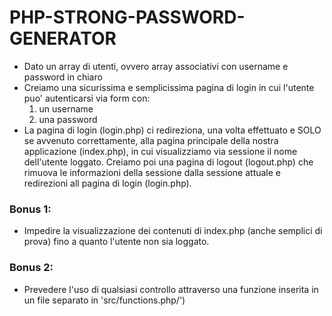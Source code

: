 # PHP-STRONG-PASSWORD-GENERATOR
- Dato un array di utenti, ovvero array associativi con username e password in chiaro
- Creiamo una sicurissima e semplicissima pagina di login in cui l'utente puo' autenticarsi via form con:
    1. un username
    2. una password
- La pagina di login (login.php) ci redireziona, una volta effettuato e SOLO se avvenuto correttamente,
alla pagina principale della nostra applicazione (index.php), in cui visualizziamo via sessione il nome dell'utente loggato.
Creiamo poi una pagina di logout (logout.php) che rimuova le informazioni della sessione dalla sessione attuale e redirezioni
all pagina di login (login.php).
### Bonus 1:
- Impedire la visualizzazione dei contenuti di index.php (anche semplici di prova) fino a quanto l'utente non sia loggato.
### Bonus 2:
- Prevedere l'uso di qualsiasi controllo attraverso una funzione inserita in un file separato in 'src/functions.php/')